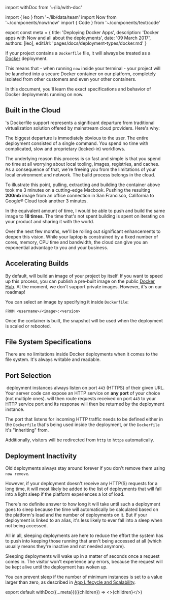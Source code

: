 import withDoc from '~/lib/with-doc'

import { leo } from '~/lib/data/team'
import Now from '~/components/now/now'
import { Code } from '~/components/text/code'

export const meta = {
  title: 'Deploying Docker Apps',
  description: 'Docker apps with Now and all about the deployments',
  date: '09 March 2017',
  authors: [leo],
  editUrl: 'pages/docs/deployment-types/docker.md'
}

If your project contains a `Dockerfile` file, it will always be treated as a [Docker](https://www.docker.com/) deployment.

This means that - when running `now` inside your terminal - your project will be launched into a secure Docker container on our platform, completely isolated from other customers and even your other containers.

In this document, you'll learn the exact specifications and behavior of Docker deployments running on now.

## Built in the Cloud

&#8203;<Now color="#000" />'s Dockerfile support represents a significant departure from traditional virtualization solution offered by mainstream cloud providers. Here's why:

The biggest departure is immediately obvious to the user. The entire deployment consisted of a single command. You spend no time with complicated, slow and proprietary (locked-in) workflows.

The underlying reason this process is so fast and simple is that you spend no time at all worrying about local tooling, images, registries, and caches. As a consequence of that, we're freeing you from the limitations of your local environment and network. The build process belongs in the cloud.

To illustrate this point, pulling, extracting and building the container above took me 3 minutes on a cutting-edge Macbook. Pushing the resulting **200mb** image from an office connection in San Francisco, California to Google® Cloud took another 3 minutes.

In the equivalent amount of time, I would be able to push and build the same image to <Now color="#000"/> **18 times**. The time that's not spent building is spent on iterating on your product and sharing it with the world.

Over the next few months, we'll be rolling out significant enhancements to deepen this vision. While your laptop is constrained by a fixed number of cores, memory, CPU time and bandwidth, the cloud can give you an exponential advantage to you and your business.

## Accelerating Builds

By default, <Now color="#000"/> will build an image of your project by itself. If you want to speed up this process, you can publish a pre-built image on the public [Docker Hub](https://hub.docker.com/). At the moment, we don't support private images. However, it's on our roadmap!

You can select an image by specifying it inside `Dockerfile`:

```
FROM <username>/<image>:<version>
```

Once the container is built, the snapshot will be used when the deployment is scaled or rebooted.

## File System Specifications

There are no limitations inside Docker deployments when it comes to the file system. It's always writable and readable.

## Port Selection

&#8203;<Now color="#000" /> deployment instances always listen on port `443` (HTTPS) of their given URL. Your server code can expose an HTTP service on **any port** of your choice (not multiple ones). <Now color="#000" /> will then route requests received on port `443` to your HTTP service port and its response will then be returned by the deployment instance.

The port that listens for incoming HTTP traffic needs to be defined either in the `Dockerfile` that's being used inside the deployment, or the `Dockerfile` it's "inheriting" from.

Additionally, visitors will be redirected from `http` to `https` automatically.

## Deployment Inactivity

Old deployments always stay around forever if you don't remove them using `now remove`.

However, if your deployment doesn't receive any HTTP(S) requests for a long time, it will most likely be added to the list of deployments that will fall into a light sleep if the platform experiences a lot of load.

There's no definite answer to how long it will take until such a deployment goes to sleep because the time will automatically be calculated based on the platform's load and the number of deployments on it. But if your deployment is linked to an alias, it's less likely to ever fall into a sleep when not being accessed.

All in all, sleeping deployments are here to reduce the effort the system has to push into keeping those running that aren't being accessed at all (which usually means they're inactive and not needed anymore).

Sleeping deployments will wake up in a matter of seconds once a request comes in. The visitor won't experience any errors, because the request will be kept alive until the deployment has woken up.

You can prevent sleep if the number of minimum instances is set to a value larger than zero, as described in [App Lifecycle and Scalability](https://zeit.co/docs/guides/app-lifecycle-and-scalability).

export default withDoc({...meta})(({children}) => <>{children}</>)

